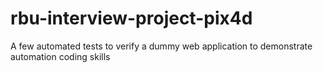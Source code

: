 # rbu-interview-project-pix4d
A few automated tests to verify a dummy web application to demonstrate automation coding skills
